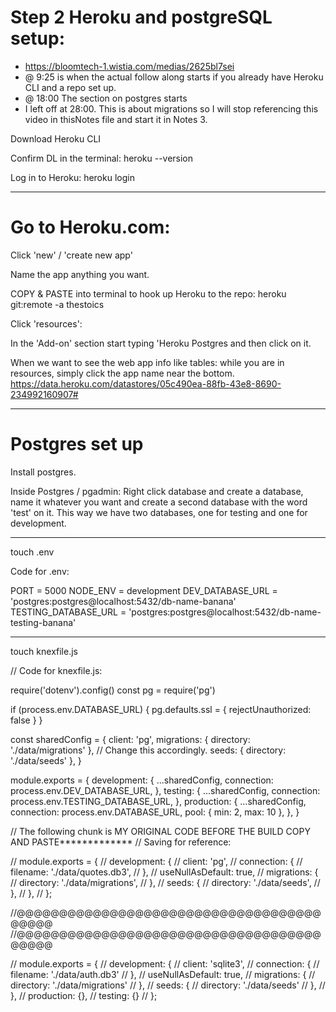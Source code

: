 # Step 2 Heroku and postgreSQL setup: 
- https://bloomtech-1.wistia.com/medias/2625bl7sei
- @ 9:25 is when the actual follow along starts if you already have Heroku CLI and a repo set up.
- @ 18:00 The section on postgres starts
- I left off at 28:00. This is about migrations so I will stop referencing this video in thisNotes file and start it in Notes 3.  

Download Heroku CLI


Confirm DL in the terminal:
heroku --version


Log in to Heroku:
heroku login


______________________________________


# Go to Heroku.com:

Click 'new' / 'create new app'


Name the app anything you want.


COPY & PASTE into terminal to hook up Heroku to the repo:
heroku git:remote -a thestoics


Click 'resources':


In the 'Add-on' section start typing 'Heroku Postgres and then click on it.



When we want to see the web app info like tables: while you are in resources, simply click the app name near the bottom. 
https://data.heroku.com/datastores/05c490ea-88fb-43e8-8690-234992160907#




_______________________________________________________





# Postgres set up 


Install postgres.


Inside Postgres / pgadmin:
Right click database and create a database, name it whatever you want and create a second database with the word 'test'  on it. This way we have two databases, one for testing and one for development. 



__________________________________________________________________________


touch .env


Code for .env:


PORT = 5000
NODE_ENV = development
DEV_DATABASE_URL = 'postgres:postgres@localhost:5432/db-name-banana'
TESTING_DATABASE_URL = 'postgres:postgres@localhost:5432/db-name-testing-banana'


___________________________________________________________________________



touch knexfile.js


// Code for knexfile.js:


require('dotenv').config()
const pg = require('pg')

if (process.env.DATABASE_URL) {
    pg.defaults.ssl = { rejectUnauthorized: false }
}

const sharedConfig = {
    client: 'pg',
    migrations: { directory: './data/migrations' },  // Change this accordingly. 
    seeds: { directory: './data/seeds' },
}

module.exports = {
    development: {
        ...sharedConfig,
        connection: process.env.DEV_DATABASE_URL,
    },
    testing: {
        ...sharedConfig,
        connection: process.env.TESTING_DATABASE_URL,
    },
    production: {
        ...sharedConfig,
        connection: process.env.DATABASE_URL,
        pool: { min: 2, max: 10 },
    },
}


// The following chunk is MY ORIGINAL CODE BEFORE THE BUILD COPY AND PASTE*************
// Saving for reference:




// module.exports = {
//     development: {
//         client: 'pg',
//         connection: {
//             filename: './data/quotes.db3',
//         },
//         useNullAsDefault: true,
//         migrations: {
//             directory: './data/migrations',
//         },
//         seeds: {
//             directory: './data/seeds',
//         },
//     },
// };

//@@@@@@@@@@@@@@@@@@@@@@@@@@@@@@@@@@@@@@@@@
//@@@@@@@@@@@@@@@@@@@@@@@@@@@@@@@@@@@@@@@@@

// module.exports = {
//     development: {
//         client: 'sqlite3',
//         connection: {
//             filename: './data/auth.db3'
//         },
//         useNullAsDefault: true,
//         migrations: {
//             directory: './data/migrations'
//         },
//         seeds: {
//             directory: './data/seeds'
//         },
//     },
//     production: {},
//     testing: {}
// };

